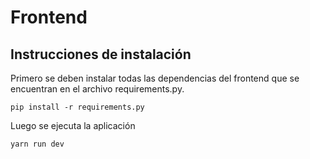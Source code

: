 # Frontend
## Instrucciones de instalación

Primero se deben instalar todas las dependencias del frontend que se encuentran en el archivo requirements.py.

    pip install -r requirements.py



Luego se ejecuta la aplicación

    yarn run dev


